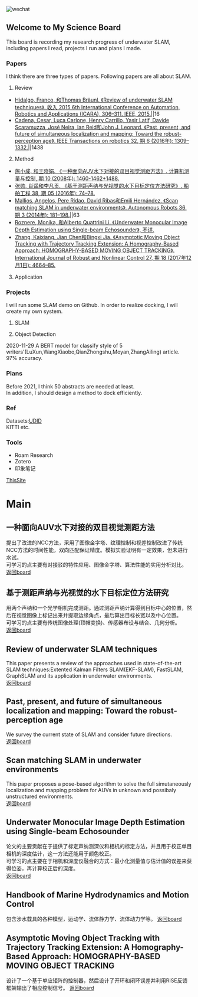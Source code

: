 ![wechat](https://firebasestorage.googleapis.com/v0/b/firescript-577a2.appspot.com/o/imgs%2Fapp%2FMyUniqueKnowledge%2FQSL0O2TEso.png?alt=media&token=2d8a9334-4d67-47a4-8b0c-c7ef6e59e270)
## Welcome to My Science Board
This board is recording my research progress of underwater SLAM, including papers I read, projects I run and plans I made.

### Papers
I think there are three types of papers. Following papers are all about SLAM.
1. Review
* [Hidalgo, Franco, 和Thomas Bräunl. 《Review of underwater SLAM techniques》. 收入 2015 6th International Conference on Automation, Robotics and Applications (ICARA), 306–311. IEEE, 2015.](#review-of-underwater-SLAM-techniques)||16
* [Cadena, Cesar, Luca Carlone, Henry Carrillo, Yasir Latif, Davide Scaramuzza, José Neira, Ian Reid和John J. Leonard. 《Past, present, and future of simultaneous localization and mapping: Toward the robust-perception age》. IEEE Transactions on robotics 32, 期 6 (2016年): 1309–1332.](#past-present-and-future-of-simultaneous-localization-and-mapping-toward-the-robust-perception-age)||1438

2. Method
* [施小成, 和王晓娟. 《一种面向AUV水下对接的双目视觉测距方法》. 计算机测量与控制, 期 10 (2008年): 1460-1462+1488.](#一种面向AUV水下对接的双目视觉测距方法)
* [张勋, 肖遥和李凡贡. 《基于测距声纳与光视觉的水下目标定位方法研究》. 船舶工程 38, 期 05 (2016年): 74–78.](#基于测距声纳与光视觉的水下目标定位方法研究)
* [Mallios, Angelos, Pere Ridao, David Ribas和Emili Hernández. 《Scan matching SLAM in underwater environments》. Autonomous Robots 36, 期 3 (2014年): 181–198.](#scan-matching-slam-in-underwater-environments)||63
* [Roznere, Monika, 和Alberto Quattrini Li. 《Underwater Monocular Image Depth Estimation using Single-beam Echosounder》, 不详.](#underwater-monocular-image-depth-estimation-using-single-beam-echosounder)
* [Zhang, Kaixiang, Jian Chen和Bingxi Jia. 《Asymptotic Moving Object Tracking with Trajectory Tracking Extension: A Homography-Based Approach: HOMOGRAPHY-BASED MOVING OBJECT TRACKING》. International Journal of Robust and Nonlinear Control 27, 期 18 (2017年12月1日): 4664–85.](#Asymptotic-Moving-Object-Tracking-with-Trajectory-Tracking-Extension-A-Homography-Based-Approach-HOMOGRAPHY-BASED-MOVING-OBJECT-TRACKING)



3. Application

### Projects
I will run some SLAM demo on Github. In order to realize docking, I will create my own system.
1. SLAM

2. Object Detection


2020-11-29 A BERT model for classify style of 5 writers'(LuXun,WangXiaobo,QianZhongshu,Moyan,ZhangAiling) article. 97% accuracy.

### Plans
Before 2021, I think 50 abstracts are needed at least.  
In addition, I should design a method to dock efficiently.

### Ref
Datasets:[UDID](http://vision.is.tohoku.ac.jp/~liushuang/a-vision-based-underwater-docking-system/dataset/UDID_datasets.zip)  
KITTI etc.

### Tools
* Roam Research
* Zotero
* 印象笔记

[ThisSite](https://matrixa.github.io/Science/)

# Main
## 一种面向AUV水下对接的双目视觉测距方法
提出了改进的NCC方法，采用了图像金字塔、纹理控制和视差控制改进了传统NCC方法的时间性能，双向匹配保证精度。模拟实验证明有一定效果，但未进行水试。  
可学习的点主要有对接驳的特性应用、图像金字塔、算法性能的实用分析对比。  
[返回board](#papers)
## 基于测距声纳与光视觉的水下目标定位方法研究
用两个声纳和一个光学相机完成测距。通过测距声纳计算得到目标中心的位置，然后在视觉图像上标记出来并提取边缘角点，最后算出目标长宽以及中心位置。  
可学习的点主要有传统图像处理(顶帽变换)、传感器布设与结合、几何分析。  
[返回board](#papers)
## Review of underwater SLAM techniques
This paper presents a review of the approaches used in state-of-the-art SLAM techniques:Extented Kalman Filters SLAM(EKF-SLAM), FastSLAM, GraphSLAM and its application in underwater environments.  
[返回board](#papers)
## Past, present, and future of simultaneous localization and mapping: Toward the robust-perception age
We survey the current state of SLAM and consider future directions.  
[返回board](#papers)
## Scan matching SLAM in underwater environments
This paper proposes a pose-based algorithm to solve the full simutaneously localization and mapping problem for AUVs in unknown and possibaly unstructured environments.  
[返回board](#papers)
## Underwater Monocular Image Depth Estimation using Single-beam Echosounder
论文的主要贡献在于提供了标定声纳测深仪和相机的标定方法，并且用于校正单目相机的深度估计，这一方法还能用于颜色校正。  
可学习的点主要在于相机和深度仪融合的方式：最小化测量值与估计值的误差来获得位姿，再计算校正后的深度。  
[返回board](#papers)
## Handbook of Marine Hydrodynamics and Motion Control
包含涉水载具的各种模型，运动学、流体静力学、流体动力学等。
[返回board](#papers)
## Asymptotic Moving Object Tracking with Trajectory Tracking Extension: A Homography-Based Approach: HOMOGRAPHY-BASED MOVING OBJECT TRACKING
设计了一个基于单应矩阵的控制器，然后设计了开环和闭环误差并利用RISE反馈框架输出了相应控制信号。
[返回board](#papers)
